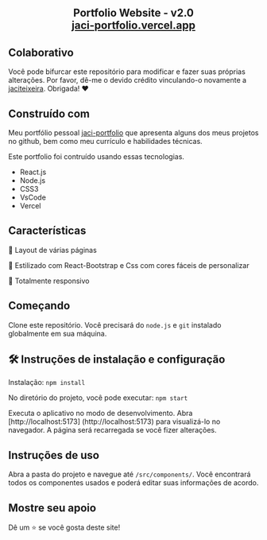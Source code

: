 <h2 align="center">
  Portfolio Website - v2.0<br/>
  <a href="https://jaci-portfolio.vercel.app/" target="_blank">jaci-portfolio.vercel.app</a>
</h2>

## Colaborativo

Você pode bifurcar este repositório para modificar e fazer suas próprias alterações. Por favor, dê-me o devido crédito vinculando-o novamente a [jaciteixeira](https://github.com/jaciteixeira/portfolio). Obrigada! ❤

## Construído com

Meu portfólio pessoal <a href="https://jaci-portfolio.vercel.app/" target="_blank">jaci-portfolio</a> que apresenta alguns dos meus projetos no github, bem como meu currículo e habilidades técnicas.

Este portfolio foi contruído usando essas tecnologias.

- React.js
- Node.js
- CSS3
- VsCode
- Vercel

## Características

📖 Layout de várias páginas

🎨 Estilizado com React-Bootstrap e Css com cores fáceis de personalizar

📱 Totalmente responsivo

## Começando

Clone este repositório. Você precisará do `node.js` e `git` instalado globalmente em sua máquina.

## 🛠 Instruções de instalação e configuração
Instalação: `npm install`

No diretório do projeto, você pode executar: `npm start`

Executa o aplicativo no modo de desenvolvimento.
Abra [http://localhost:5173] (http://localhost:5173) para visualizá-lo no navegador. A página será recarregada se você fizer alterações.

## Instruções de uso
Abra a pasta do projeto e navegue até `/src/components/`.
Você encontrará todos os componentes usados ​​e poderá editar suas informações de acordo.

## Mostre seu apoio
Dê um ⭐ se você gosta deste site!